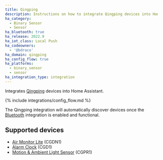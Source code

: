 ```yaml
---
title: Qingping
description: Instructions on how to integrate Qingping devices into Home Assistant.
ha_category:
  - Binary Sensor
  - Sensor
ha_bluetooth: true
ha_release: 2022.9
ha_iot_class: Local Push
ha_codeowners:
  - '@bdraco'
ha_domain: qingping
ha_config_flow: true
ha_platforms:
  - binary_sensor
  - sensor
ha_integration_type: integration
---
```


Integrates [Qingping](https://qingping.co/) devices into Home Assistant.

{% include integrations/config_flow.md %}

The Qingping integration will automatically discover devices once the [Bluetooth](/integrations/bluetooth) integration is enabled and functional.

## Supported devices

- [Air Monitor Lite](https://www.qingping.co/air-monitor-lite/overview) (CGDN1)
- [Alarm Clock](https://www.qingping.co/bluetooth-alarm-clock/overview) (CGD1)
- [Motion & Ambient Light Sensor](https://www.qingping.co/motion-light-sensor/overview) (CGPR1)
